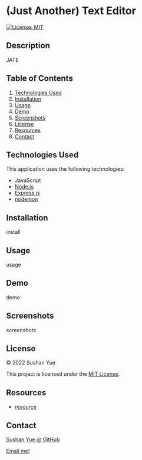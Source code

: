 # (Just Another) Text Editor

[![License: MIT](https://img.shields.io/badge/License-MIT-yellow.svg)](https://opensource.org/licenses/MIT)

## Description

JATE

## Table of Contents

1. [Technologies Used](#technologies-used)
2. [Installation](#installation)
3. [Usage](#usage)
4. [Demo](#demo)
5. [Screenshots](#screenshots)
6. [License](#license)
7. [Resources](#resources)
8. [Contact](#contact)

## Technologies Used

This application uses the following technologies:

- JavaScript
- [Node.js](https://nodejs.dev/)
- [Express.js](https://expressjs.com/)
- [nodemon](https://www.npmjs.com/package/nodemon)

## Installation

install

## Usage

usage

## Demo

demo

## Screenshots

screenshots

## License

© 2022 Sushan Yue

This project is licensed under the [MIT License](./LICENSE.txt).

## Resources

- [resource](link)

## Contact

[Sushan Yue @ GitHub](https://github.com/AtlantaBlack)

[Email me!](mailto:syue.dev@gmail.com)
